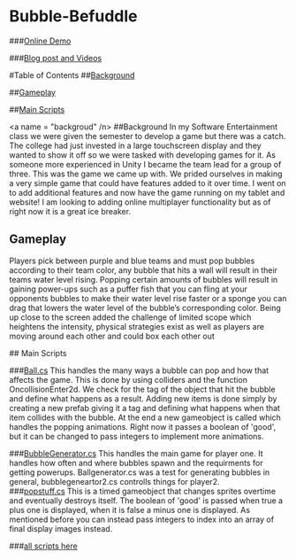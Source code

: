 # Bubble-Befuddle

###[Online Demo](http://raycoti.com/index.php/2016/09/15/bubble-befuddle-demo/)

###[Blog post and Videos](http://raycoti.com/index.php/2016/09/07/bubble-befuddle/)

#Table of Contents
##[Background](#background)

##[Gameplay](#gameplay)

##[Main Scripts](#scripts)

<a name = "backgroud" /n>
##Background
In my Software Entertainment class we were given the semester to develop a game but there was a catch. The college had just invested in a large touchscreen display and they wanted to show it off so we were tasked with developing games for it. As someone more experienced in Unity I became the team lead for a group of three. This was the game we came up with. We prided ourselves in making a very simple game that could have features added to it over time.  I went on to add additional features and now have the game running on my tablet and website! I am looking to adding online multiplayer functionality but as of right now it is a great ice breaker.
<a name ="gameplay"/>
## Gameplay 
 Players pick between purple and blue teams and must pop bubbles according to their team color, any bubble that hits a wall will result in their teams water level rising. Popping certain amounts of bubbles will result in gaining power-ups such as a puffer fish that you can fling at your opponents bubbles to make their water level rise faster or a sponge you can drag that lowers the water level of the bubble’s corresponding color.  Being up close to the screen added the challenge of limited scope which heightens the intensity, physical strategies exist as well as players are moving around each other and could box each other out
 
 <a name ="scripts"/>
## Main Scripts 

###[Ball.cs](https://github.com/raycoti/Bubble-Befuddle/blob/master/Assets/Scripts/Ball.cs)
This handles the many ways a bubble can pop and how that affects the game. This is done by using colliders and the function OncollisionEnter2d. We check for the tag of the object that hit the bubble and define what happens as a result. Adding new items is done simply by creating a new prefab giving it a tag and defining what happens when that item collides with the bubble. At the end a new gameobject is called which handles the popping animations. Right now it passes a boolean of 'good', but it can be changed to pass integers to implement more animations.  

###[BubbleGenerator.cs](https://github.com/raycoti/Bubble-Befuddle/blob/master/Assets/Scripts/BubbleGenerator.cs)
This handles the main game for player one. It handles how often and where bubbles spawn and the requirments for getting powerups. Ballgenerator.cs was a test for generating bubbles in general, bubblegeneartor2.cs controlls things for player2.  
###[popstuff.cs](https://github.com/raycoti/Bubble-Befuddle/blob/master/Assets/Scripts/popstuff.cs)
This is a timed gameobject that changes sprites overtime and eventually destroys itself. The boolean of 'good' is passed when true a plus one is displayed, when it is false a minus one is displayed. As mentioned before you can instead pass integers to index into an array of final display images instead. 

###[all scripts here](https://github.com/raycoti/Bubble-Befuddle/tree/master/Assets/Scripts)
